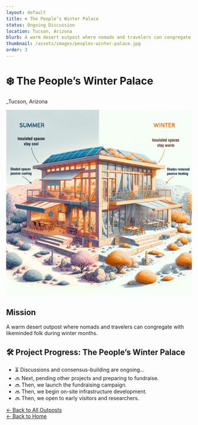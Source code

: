 ```yaml
---
layout: default
title: ❄️ The People’s Winter Palace
status: Ongoing Discussion
location: Tucson, Arizona
blurb: A warm desert outpost where nomads and travelers can congregate with likeminded folk during winter months.
thumbnail: /assets/images/peoples-winter-palace.jpg
order: 3
---
```


# ❄️ The People’s Winter Palace
_Tucson, Arizona

![The People’s Winter Palace](/assets/images/peoples-winter-palace.jpg)

## Mission

A warm desert outpost where nomads and travelers can congregate with likeminded folk during winter months.

## 🛠️ Project Progress: The People’s Winter Palace
- ⏳ Discussions and consensus-building are ongoing...
- 🔜 Next, pending other projects and preparing to fundraise.
- 🔜 Then, we launch the fundraising campaign.
- 🔜 Then, we begin on-site infrastructure development.
- 🔜 Then, we open to early visitors and researchers.

[← Back to All Outposts](/outposts/)  
[← Back to Home](/)
